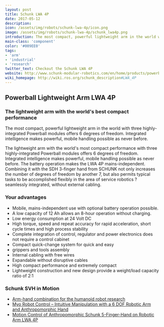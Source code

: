 ```yaml
---
layout: post
title: Schunk LWA 4P
date: 2017-05-12
description:
icon: /assets/img/robots/schunk-lwa-4p/icon.png
image: /assets/img/robots/schunk-lwa-4p/schunk_lwa4p.png
introduction: The most compact, powerful lightweight arm in the world with three highly-integrated Powerball modules offers 6 degrees of freedom. Integrated intelligence makes powerful, mobile handling possible as never before.
main-class: 'component'
color: '#009EE0'
tags:
- 'arm'
- 'industrial'
- 'research'
twitter_text: Checkout the Schunk LWA 4P
website: http://www.schunk-modular-robotics.com/en/home/products/powerball-lightweight-arm-lwa-4p.html
wiki_homepage: http://wiki.ros.org/schunk_description#LWA_4P
---
```


## Powerball Lightweight Arm LWA 4P

### The lightweight arm with the world's best compact performance

The most compact, powerful lightweight arm in the world with three highly-integrated Powerball modules offers 6 degrees of freedom. Integrated intelligence makes powerful, mobile handling possible as never before.

The lightweight arm with the world's most compact performance with three highly-integrated Powerball modules offers 6 degrees of freedom. Integrated intelligence makes power­ful, mobile handling possible as never before. The battery operation makes the LWA 4P mains-independent. Combining it with the SDH 3-finger hand from SCHUNK not only increases the number of degrees of freedom by another 7, but also permits typical tasks to be accomplished flexibly in the area of service robotics ? seamlessly integrated, without external cabling.

### Your advantages

* Mobile, mains-independent use with optional battery operation possible.
* A low capacity of 12 Ah allows an 8-hour operation without charging.
* Low energy consumption at 24 Volt DC
* High torque, speed and repeat accuracy for rapid acceleration, short cycle times and high process stability
* Complete integration of control, regulator and power electronics does not require a control cabinet
* Compact quick-change system for quick and easy
* grippers and tools assembly
* Internal cabling with free wires
* Expandable without disruptive cables
* High compact performance and extremely compact
* Lightweight construction and new design provide a weight/load capacity ratio of 2:1

### Schunk SVH in Motion

* [Arm-hand combination for the humanoid robot research](https://www.youtube.com/watch?v=tSNMEQTMTNg)
* [Myo Robot Control – Intuitive Manipulation with a 6 DOF Robotic Arm and Anthropomorphic Hand](https://www.youtube.com/watch?v=EnY56VFmAYY)
* [Motion Control of Anthropomorphic Schunk 5-Finger-Hand on Robotic Arm LWA 4P](https://www.youtube.com/watch?v=hPtSbPzROrs)
